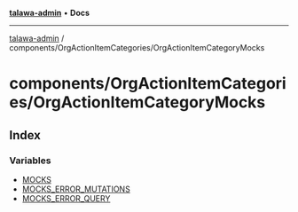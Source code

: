 [**talawa-admin**](../../../README.md) • **Docs**

***

[talawa-admin](../../../modules.md) / components/OrgActionItemCategories/OrgActionItemCategoryMocks

# components/OrgActionItemCategories/OrgActionItemCategoryMocks

## Index

### Variables

- [MOCKS](variables/MOCKS.md)
- [MOCKS\_ERROR\_MUTATIONS](variables/MOCKS_ERROR_MUTATIONS.md)
- [MOCKS\_ERROR\_QUERY](variables/MOCKS_ERROR_QUERY.md)
